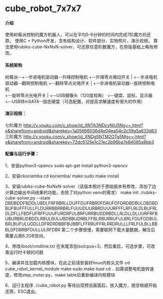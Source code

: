 # cube_robot_7x7x7

#### 介绍
使用树莓派控制的魔方机器人，可以在平均5-6分钟的时间内完成7阶魔方的还原。
使用C + Python开发，含有结构设计、软件部分，实物照片，演示视频。
算法使用rubiks-cube-NxNxN-solver，可还原任意阶数魔方，在原版基础上略有修改。

#### 系统架构
树莓派--+--步进电机驱动器--升降控制电机
       +--升降零点微动开关
       |
       +--步进电机驱动器--翻转控制电机
       +--翻转零点光电开关
       |
       +--步进电机驱动器--旋转控制电机	
       +--旋转零点光电开关
       |
       +--USB摄像头（120度视角）
       +--键盘、鼠标、显示器
       +--USB转mSATA--固态硬盘（可选配置，对提高求解速度有很大的作用）

#### 演示视频：
七阶魔方
http://v.youku.com/v_show/id_XNTA3NDcyNjU5Ng==.html?x&sharefrom=android&sharekey=1a05666036d4e04ea54c2c59a5a633d63
三阶魔方
http://v.youku.com/v_show/id_XNDg5NTM2OTg5Mg==.html?x&sharefrom=android&sharekey=72dc6125e1c21ec2b96ba7e84085a9bb3

#### 配置与运行步骤：
1、安装python3-opencv
sudo apt-get install python3-opencv

2、安装ckociemba
cd kociemba/
make
sudo make install

3、安装rubiks-cube-NxNxN-solver（该版本相对于原始版本有修改，添加了边计算边输出中间结果的功能，去除了对python venv的需求）
make init
./rubiks-cube-solver.py --state DBDBDDFBDDLUBDLFRFRBRLLDUFFDUFRBRDFDRUFDFDRDBDBULDBDBDBUFBUFFFULLFLDURRBBRRBRLFUUUDUURBRDUUURFFFLRFLRLDLBUFRLDLDFLLFBDFUFRFFUUUFURDRFULBRFURRBUDDRBDLLRLDLLDLUURFRFBUBURBRUDBDDLRBULBULUBDBBUDRBLFFBLRBURRUFULBRLFDUFDDBULBRLBUFULUDDLLDFRDRDBBFBUBBFLFFRRUFFRLRRDRULLLFRLFULBLLBBBLDFDBRBFDULLULRFDBR
第二个步骤很慢，需要联网下载大量数据，解压后需要占用6.2GB空间。

4、修改/boot/cmdline.txt 在末尾添加isolcpus=3，然后重启，可选步骤，可改善运行时卡顿的问题


5、编译并且加载内核模块，在此之前请安装好linux内核头文件
cd cube_robot_kernel_module
make
sudo make load
cd ..
如需调整电机旋转速度，修改step_moter.py，make table后重新编译内核模块

6、运行主程序
./cube_robot.py
等待出现预览画面后，放入魔方，按空格键开始还原，ESC退出。





